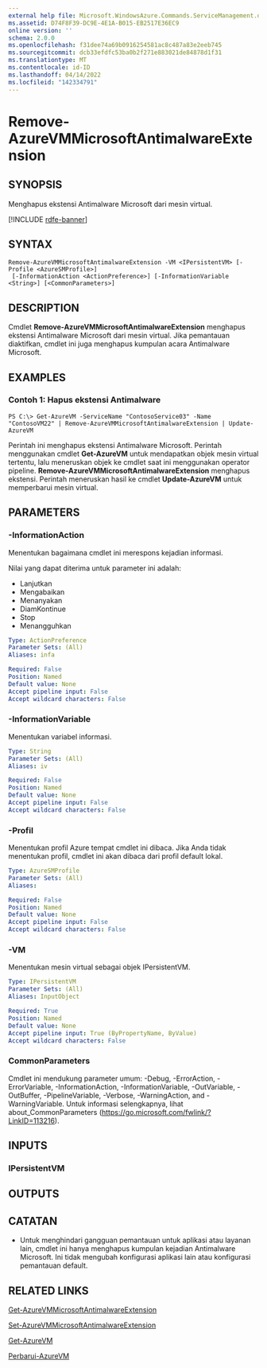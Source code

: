 ```yaml
---
external help file: Microsoft.WindowsAzure.Commands.ServiceManagement.dll-Help.xml
ms.assetid: D74F8F39-DC9E-4E1A-B015-EB2517E36EC9
online version: ''
schema: 2.0.0
ms.openlocfilehash: f31dee74a69b0916254581ac8c487a83e2eeb745
ms.sourcegitcommit: dcb33efdfc53ba0b2f271e883021de84878d1f31
ms.translationtype: MT
ms.contentlocale: id-ID
ms.lasthandoff: 04/14/2022
ms.locfileid: "142334791"
---
```

# Remove-AzureVMMicrosoftAntimalwareExtension

## SYNOPSIS
Menghapus ekstensi Antimalware Microsoft dari mesin virtual.

[!INCLUDE [rdfe-banner](../../includes/rdfe-banner.md)]

## SYNTAX

```
Remove-AzureVMMicrosoftAntimalwareExtension -VM <IPersistentVM> [-Profile <AzureSMProfile>]
 [-InformationAction <ActionPreference>] [-InformationVariable <String>] [<CommonParameters>]
```

## DESCRIPTION
Cmdlet **Remove-AzureVMMicrosoftAntimalwareExtension** menghapus ekstensi Antimalware Microsoft dari mesin virtual.
Jika pemantauan diaktifkan, cmdlet ini juga menghapus kumpulan acara Antimalware Microsoft.

## EXAMPLES

### Contoh 1: Hapus ekstensi Antimalware
```
PS C:\> Get-AzureVM -ServiceName "ContosoService03" -Name "ContosoVM22" | Remove-AzureVMMicrosoftAntimalwareExtension | Update-AzureVM
```

Perintah ini menghapus ekstensi Antimalware Microsoft.
Perintah menggunakan cmdlet **Get-AzureVM** untuk mendapatkan objek mesin virtual tertentu, lalu meneruskan objek ke cmdlet saat ini menggunakan operator pipeline.
**Remove-AzureVMMicrosoftAntimalwareExtension** menghapus ekstensi.
Perintah meneruskan hasil ke cmdlet **Update-AzureVM** untuk memperbarui mesin virtual.

## PARAMETERS

### -InformationAction
Menentukan bagaimana cmdlet ini merespons kejadian informasi.

Nilai yang dapat diterima untuk parameter ini adalah:

- Lanjutkan
- Mengabaikan
- Menanyakan
- DiamKontinue
- Stop
- Menangguhkan

```yaml
Type: ActionPreference
Parameter Sets: (All)
Aliases: infa

Required: False
Position: Named
Default value: None
Accept pipeline input: False
Accept wildcard characters: False
```

### -InformationVariable
Menentukan variabel informasi.

```yaml
Type: String
Parameter Sets: (All)
Aliases: iv

Required: False
Position: Named
Default value: None
Accept pipeline input: False
Accept wildcard characters: False
```

### -Profil
Menentukan profil Azure tempat cmdlet ini dibaca.
Jika Anda tidak menentukan profil, cmdlet ini akan dibaca dari profil default lokal.

```yaml
Type: AzureSMProfile
Parameter Sets: (All)
Aliases: 

Required: False
Position: Named
Default value: None
Accept pipeline input: False
Accept wildcard characters: False
```

### -VM
Menentukan mesin virtual sebagai objek IPersistentVM.

```yaml
Type: IPersistentVM
Parameter Sets: (All)
Aliases: InputObject

Required: True
Position: Named
Default value: None
Accept pipeline input: True (ByPropertyName, ByValue)
Accept wildcard characters: False
```

### CommonParameters
Cmdlet ini mendukung parameter umum: -Debug, -ErrorAction, -ErrorVariable, -InformationAction, -InformationVariable, -OutVariable, -OutBuffer, -PipelineVariable, -Verbose, -WarningAction, and -WarningVariable. Untuk informasi selengkapnya, lihat about_CommonParameters (https://go.microsoft.com/fwlink/?LinkID=113216).

## INPUTS

### IPersistentVM

## OUTPUTS

## CATATAN
* Untuk menghindari gangguan pemantauan untuk aplikasi atau layanan lain, cmdlet ini hanya menghapus kumpulan kejadian Antimalware Microsoft. Ini tidak mengubah konfigurasi aplikasi lain atau konfigurasi pemantauan default.

## RELATED LINKS

[Get-AzureVMMicrosoftAntimalwareExtension](./Get-AzureVMMicrosoftAntimalwareExtension.md)

[Set-AzureVMMicrosoftAntimalwareExtension](./Set-AzureVMMicrosoftAntimalwareExtension.md)

[Get-AzureVM](./Get-AzureVM.md)

[Perbarui-AzureVM](./Update-AzureVM.md)


